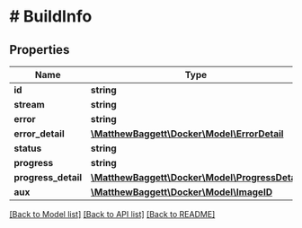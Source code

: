 # # BuildInfo

## Properties

Name | Type | Description | Notes
------------ | ------------- | ------------- | -------------
**id** | **string** |  | [optional]
**stream** | **string** |  | [optional]
**error** | **string** |  | [optional]
**error_detail** | [**\MatthewBaggett\Docker\Model\ErrorDetail**](ErrorDetail.md) |  | [optional]
**status** | **string** |  | [optional]
**progress** | **string** |  | [optional]
**progress_detail** | [**\MatthewBaggett\Docker\Model\ProgressDetail**](ProgressDetail.md) |  | [optional]
**aux** | [**\MatthewBaggett\Docker\Model\ImageID**](ImageID.md) |  | [optional]

[[Back to Model list]](../../README.md#models) [[Back to API list]](../../README.md#endpoints) [[Back to README]](../../README.md)
